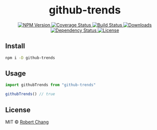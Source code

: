 <big><h1 align="center">github-trends</h1></big>

<p align="center">
  <a href="https://npmjs.org/package/github-trends">
    <img src="https://img.shields.io/npm/v/github-trends.svg?style=flat-square"
         alt="NPM Version">
  </a>

  <a href="https://coveralls.io/r/cht8687/github-trends">
    <img src="https://img.shields.io/coveralls/cht8687/github-trends.svg?style=flat-square"
         alt="Coverage Status">
  </a>

  <a href="https://travis-ci.org/cht8687/github-trends">
    <img src="https://img.shields.io/travis/cht8687/github-trends.svg?style=flat-square"
         alt="Build Status">
  </a>

  <a href="https://npmjs.org/package/github-trends">
    <img src="http://img.shields.io/npm/dm/github-trends.svg?style=flat-square"
         alt="Downloads">
  </a>

  <a href="https://david-dm.org/cht8687/github-trends.svg">
    <img src="https://david-dm.org/cht8687/github-trends.svg?style=flat-square"
         alt="Dependency Status">
  </a>

  <a href="https://github.com/cht8687/github-trends/blob/master/LICENSE">
    <img src="https://img.shields.io/npm/l/github-trends.svg?style=flat-square"
         alt="License">
  </a>
</p>

<p align="center"><big>

</big></p>


## Install

```sh
npm i -D github-trends
```

## Usage

```js
import githubTrends from "github-trends"

githubTrends() // true
```

## License

MIT © [Robert Chang](http://github.com/cht8687)

[npm-url]: https://npmjs.org/package/github-trends
[npm-image]: https://img.shields.io/npm/v/github-trends.svg?style=flat-square

[travis-url]: https://travis-ci.org/cht8687/github-trends
[travis-image]: https://img.shields.io/travis/cht8687/github-trends.svg?style=flat-square

[coveralls-url]: https://coveralls.io/r/cht8687/github-trends
[coveralls-image]: https://img.shields.io/coveralls/cht8687/github-trends.svg?style=flat-square

[depstat-url]: https://david-dm.org/cht8687/github-trends
[depstat-image]: https://david-dm.org/cht8687/github-trends.svg?style=flat-square

[download-badge]: http://img.shields.io/npm/dm/github-trends.svg?style=flat-square
